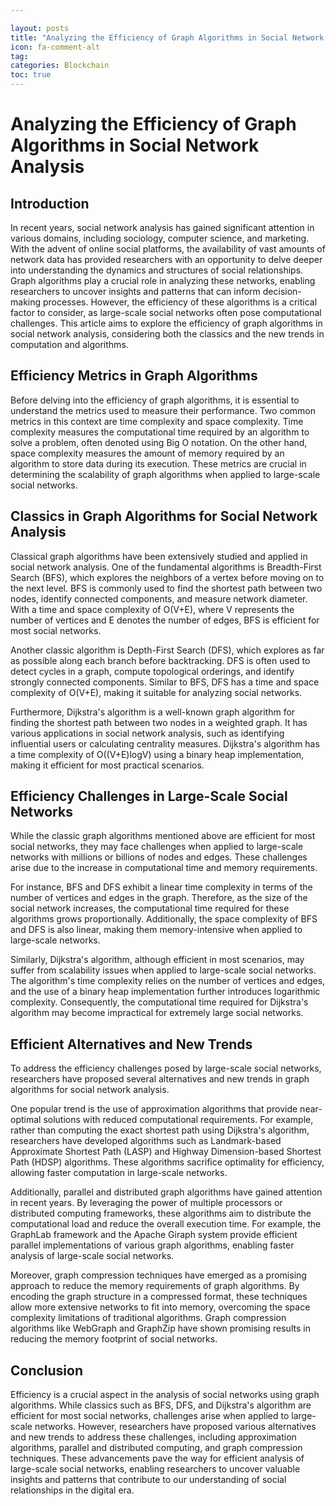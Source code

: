 ```yaml
---

layout: posts
title: "Analyzing the Efficiency of Graph Algorithms in Social Network Analysis"
icon: fa-comment-alt
tag:      
categories: Blockchain
toc: true
---
```




# Analyzing the Efficiency of Graph Algorithms in Social Network Analysis

## Introduction
In recent years, social network analysis has gained significant attention in various domains, including sociology, computer science, and marketing. With the advent of online social platforms, the availability of vast amounts of network data has provided researchers with an opportunity to delve deeper into understanding the dynamics and structures of social relationships. Graph algorithms play a crucial role in analyzing these networks, enabling researchers to uncover insights and patterns that can inform decision-making processes. However, the efficiency of these algorithms is a critical factor to consider, as large-scale social networks often pose computational challenges. This article aims to explore the efficiency of graph algorithms in social network analysis, considering both the classics and the new trends in computation and algorithms.

## Efficiency Metrics in Graph Algorithms
Before delving into the efficiency of graph algorithms, it is essential to understand the metrics used to measure their performance. Two common metrics in this context are time complexity and space complexity. Time complexity measures the computational time required by an algorithm to solve a problem, often denoted using Big O notation. On the other hand, space complexity measures the amount of memory required by an algorithm to store data during its execution. These metrics are crucial in determining the scalability of graph algorithms when applied to large-scale social networks.

## Classics in Graph Algorithms for Social Network Analysis
Classical graph algorithms have been extensively studied and applied in social network analysis. One of the fundamental algorithms is Breadth-First Search (BFS), which explores the neighbors of a vertex before moving on to the next level. BFS is commonly used to find the shortest path between two nodes, identify connected components, and measure network diameter. With a time and space complexity of O(V+E), where V represents the number of vertices and E denotes the number of edges, BFS is efficient for most social networks.

Another classic algorithm is Depth-First Search (DFS), which explores as far as possible along each branch before backtracking. DFS is often used to detect cycles in a graph, compute topological orderings, and identify strongly connected components. Similar to BFS, DFS has a time and space complexity of O(V+E), making it suitable for analyzing social networks.

Furthermore, Dijkstra's algorithm is a well-known graph algorithm for finding the shortest path between two nodes in a weighted graph. It has various applications in social network analysis, such as identifying influential users or calculating centrality measures. Dijkstra's algorithm has a time complexity of O((V+E)logV) using a binary heap implementation, making it efficient for most practical scenarios.

## Efficiency Challenges in Large-Scale Social Networks
While the classic graph algorithms mentioned above are efficient for most social networks, they may face challenges when applied to large-scale networks with millions or billions of nodes and edges. These challenges arise due to the increase in computational time and memory requirements.

For instance, BFS and DFS exhibit a linear time complexity in terms of the number of vertices and edges in the graph. Therefore, as the size of the social network increases, the computational time required for these algorithms grows proportionally. Additionally, the space complexity of BFS and DFS is also linear, making them memory-intensive when applied to large-scale networks.

Similarly, Dijkstra's algorithm, although efficient in most scenarios, may suffer from scalability issues when applied to large-scale social networks. The algorithm's time complexity relies on the number of vertices and edges, and the use of a binary heap implementation further introduces logarithmic complexity. Consequently, the computational time required for Dijkstra's algorithm may become impractical for extremely large social networks.

## Efficient Alternatives and New Trends
To address the efficiency challenges posed by large-scale social networks, researchers have proposed several alternatives and new trends in graph algorithms for social network analysis.

One popular trend is the use of approximation algorithms that provide near-optimal solutions with reduced computational requirements. For example, rather than computing the exact shortest path using Dijkstra's algorithm, researchers have developed algorithms such as Landmark-based Approximate Shortest Path (LASP) and Highway Dimension-based Shortest Path (HDSP) algorithms. These algorithms sacrifice optimality for efficiency, allowing faster computation in large-scale networks.

Additionally, parallel and distributed graph algorithms have gained attention in recent years. By leveraging the power of multiple processors or distributed computing frameworks, these algorithms aim to distribute the computational load and reduce the overall execution time. For example, the GraphLab framework and the Apache Giraph system provide efficient parallel implementations of various graph algorithms, enabling faster analysis of large-scale social networks.

Moreover, graph compression techniques have emerged as a promising approach to reduce the memory requirements of graph algorithms. By encoding the graph structure in a compressed format, these techniques allow more extensive networks to fit into memory, overcoming the space complexity limitations of traditional algorithms. Graph compression algorithms like WebGraph and GraphZip have shown promising results in reducing the memory footprint of social networks.

## Conclusion
Efficiency is a crucial aspect in the analysis of social networks using graph algorithms. While classics such as BFS, DFS, and Dijkstra's algorithm are efficient for most social networks, challenges arise when applied to large-scale networks. However, researchers have proposed various alternatives and new trends to address these challenges, including approximation algorithms, parallel and distributed computing, and graph compression techniques. These advancements pave the way for efficient analysis of large-scale social networks, enabling researchers to uncover valuable insights and patterns that contribute to our understanding of social relationships in the digital era.
